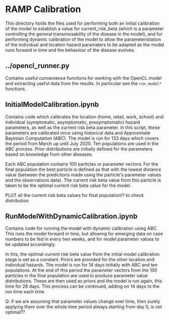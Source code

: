# RAMP Calibration

This directory holds the files used for performing both an initial calibration of the model to establish a value for current_risk_beta (which is a parameter controlling the general transmissability of the disease in the model), and for performing dynamic calibration of the model to allow the parameteristation of the individual and location hazard paramaters to be adapted as the model runs forward in time and the behaviour of the disease evolves.  

## ../opencl_runner.py

Contains useful convenience functions for working with the OpenCL model and extracting useful data from the results. In particular see the `run_model*` functions.

## InitialModelCalibration.ipynb

Contains code which calibrates the location (home, retail, work, school) and individual (symptomatic, asymptomatic, presymptomatic) hazard parameters, as well as the current risk beta parameter. In this script, these parameters are calibrated once using historical data and Approximate Bayesian Computation (ABC). The model is run for 133 days which covers the period from March up until July 2020. Ten populations are used in the ABC process. Prior distributions are initially defined for the parameters based on knowledge from other diseases.

Each ABC population contains 100 particles or parameter vectors. For the final population the best particle is defined as that with the lowest distance value (between the predictions made using the particle's parameter values and the observations data). The current risk beta value from this particle is taken to be the optimal current risk beta value for the model. 

PLOT all the current risk beta values for final population!? to check distribution

## RunModelWithDynamicCalibration.ipynb

Contains code for running the model with dynamic calibration using ABC. This runs the model forward in time, but allowing for emerging data on case numbers to be fed in every two weeks, and for model parameter values to be updated accordingly.  

In this, the optimal current risk beta value from the initial model calibration stage is set as a constant. Priors are provided for the other location and individual hazards. The model is run for 14 days initially with ABC and ten populations. At the end of this period the parameter vectors from the 100 particles in the final population are used to produce parameter value distributions. These are then used as priors and the model is run again, this time for 28 days. This process can be continued, adding on 14 days to the run time each time. 

Q: if we are assuming that parameter values change over time, then surely applying them over the whole time period always starting from day 0, is not optimal??
